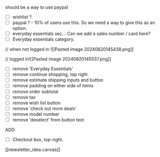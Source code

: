 should be a way to use paypal

- [ ] wishlist ?
- [ ] paypal ? - 10% of users use this. So we need a way to give this as an option.
- [ ] everyday essentials sec... Can we add a sales number / card here?
- [ ] Everyday essentials category.

// when not logged in
![[Pasted image 20240820145438.png]]


// logged in![[Pasted image 20240820145537.png]]

- [ ] remove 'Everyday Essentials'
- [ ] remove continue shopping, top right
- [ ] remove estimate shipping inputs and button
- [ ] remove padding on either side of items
- [ ] remove order subtotal
- [ ] remove tax
- [ ] remove wish list button
- [ ] remove 'check out more deals'
- [ ] remove model number
- [ ] remove 'deselect' from button text

ADD

- [ ] Checkout box, top-right.

[[newsletter_idea.canvas]]
